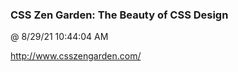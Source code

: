 ﻿

### CSS Zen Garden: The Beauty of CSS Design
@ 8/29/21 10:44:04 AM

http://www.csszengarden.com/


